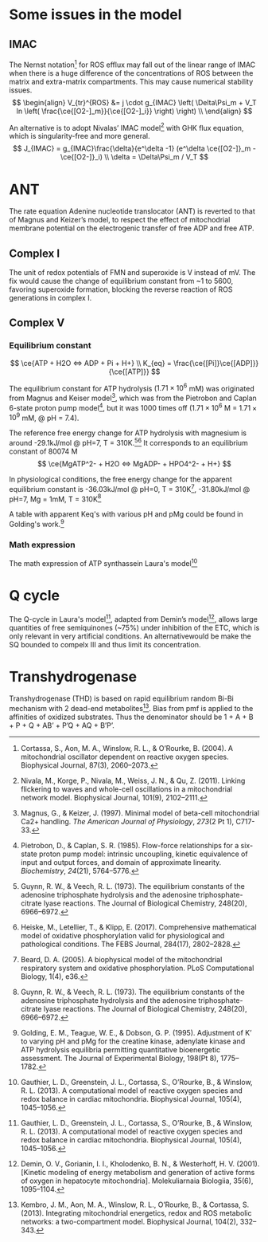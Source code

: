 # Some issues in the model

## IMAC

The Nernst notation[^Cortassa2004] for ROS efflux may fall out of the linear range of IMAC when there is a huge difference of the concentrations of ROS between the matrix  and extra-matrix compartments. This may cause  numerical stability issues.
$$
\begin{align}
V_{tr}^{ROS} &= j \cdot g_{IMAC} \left( \Delta\Psi_m + V_T ln \left( \frac{\ce{[O2-]_m}}{\ce{[O2-]_i}} \right) \right) \\
\end{align}
$$

An alternative is to adopt Nivalas’ IMAC model[^Nivala2011] with GHK flux equation, which is singularity-free and more general.
$$
J_{IMAC} = g_{IMAC}\frac{\delta}{e^\delta -1} (e^\delta \ce{[O2-]}_m - \ce{[O2-]}_i) \\
\delta = \Delta\Psi_m / V_T
$$



# ANT

The rate equation Adenine nucleotide translocator (ANT) is reverted to that of Magnus and Keizer’s model, to respect the effect of mitochodrial membrane potential on the electrogenic transfer of free ADP and free ATP.

## Complex I

The unit of redox potentials of FMN and superoxide is V instead of mV. The fix would cause the change of equilibrium constant from ~1 to 5600, favoring superoxide formation, blocking the reverse reaction of ROS generations in complex I.

## Complex V

### Equilibrium constant

$$
\ce{ATP + H2O <=> ADP + Pi + H+} \\
K_{eq} = \frac{\ce{[Pi]}\ce{[ADP]}}{\ce{[ATP]}}
$$



The equilibrium constant for ATP hydrolysis  ($1.71 \times 10^6$ mM)  was originated from Magnus and Keiser model[^Magnus1997], which was from the Pietrobon and Caplan 6-state proton pump model[^Pietrobon1985], but it was 1000 times off ($1.71 \times 10^6$ M = $1.71 \times 10^9$ mM, @ pH = 7.4).

The reference free energy change for ATP hydrolysis with magnesium is around -29.1kJ/mol @ pH=7, T = 310K.[^Guynn1973][^Heiske2017] It corresponds to an equilibrium constant of 80074 M
$$
\ce{MgATP^2- + H2O <=> MgADP- + HPO4^2- + H+}
$$

In physiological conditions, the free energy change for the apparent equilibrium constant is -36.03kJ/mol @  pH=0, T = 310K[^Beard2005], -31.80kJ/mol @ pH=7, Mg = 1mM, T = 310K[^Guynn1973]

A table with apparent Keq's with various pH and pMg could be found in Golding's work.[^Golding1995]


### Math expression

The math expression of ATP synthassein Laura's model[^Gauthier2013A]



# Q cycle

The Q-cycle in Laura's model[^Gauthier2013A], adapted from Demin’s model[^Demin2001], allows large quantities of free semiquinones (~75%) under inhibition of the ETC, which is only relevant in very artificial conditions.  An alternativewould be make the SQ bounded to compelx III and thus limit its concentration.

# Transhydrogenase

Transhydrogenase (THD) is based on rapid equilibrium random Bi-Bi mechanism with 2 dead-end metabolites[^Kembro2013]. Bias from pmf is applied to the affinities of oxidized substrates. Thus the denominator should be 1 + A + B + P + Q + AB’ + P’Q + AQ + B’P’.



[^Pietrobon1985]: Pietrobon, D., & Caplan, S. R. (1985). Flow-force relationships for a six-state proton pump model: intrinsic uncoupling, kinetic equivalence of input and output forces, and domain of approximate linearity. *Biochemistry*, *24*(21), 5764–5776.

[^Magnus1997]: Magnus, G., & Keizer, J. (1997). Minimal model of beta-cell mitochondrial Ca2+ handling. *The American Journal of Physiology*, *273*(2 Pt 1), C717-33.

[^Guynn1973]: Guynn, R. W., & Veech, R. L. (1973). The equilibrium constants of the adenosine triphosphate hydrolysis and the adenosine triphosphate-citrate lyase reactions. The Journal of Biological Chemistry, 248(20), 6966–6972.

[^Heiske2017]: Heiske, M., Letellier, T., & Klipp, E. (2017). Comprehensive mathematical model of oxidative phosphorylation valid for physiological and pathological conditions. The FEBS Journal, 284(17), 2802–2828.

[^Beard2005]: Beard, D. A. (2005). A biophysical model of the mitochondrial respiratory system and oxidative phosphorylation. PLoS Computational Biology, 1(4), e36.

[^Golding1995]: Golding, E. M., Teague, W. E., & Dobson, G. P. (1995). Adjustment of K’ to varying pH and pMg for the creatine kinase, adenylate kinase and ATP hydrolysis equilibria permitting quantitative bioenergetic assessment. The Journal of Experimental Biology, 198(Pt 8), 1775–1782.

[^Demin2001]: Demin, O. V., Gorianin, I. I., Kholodenko, B. N., & Westerhoff, H. V. (2001). [Kinetic modeling of energy metabolism and generation of active forms of oxygen in hepatocyte mitochondria]. Molekuliarnaia Biologiia, 35(6), 1095–1104.

[^Gauthier2013A]: Gauthier, L. D., Greenstein, J. L., Cortassa, S., O’Rourke, B., & Winslow, R. L. (2013). A computational model of reactive oxygen species and redox balance in cardiac mitochondria. Biophysical Journal, 105(4), 1045–1056.

[^Kembro2013]: Kembro, J. M., Aon, M. A., Winslow, R. L., O’Rourke, B., & Cortassa, S. (2013). Integrating mitochondrial energetics, redox and ROS metabolic networks: a two-compartment model. Biophysical Journal, 104(2), 332–343.

[^Cortassa2004]: Cortassa, S., Aon, M. A., Winslow, R. L., & O’Rourke, B. (2004). A mitochondrial oscillator dependent on reactive oxygen species. Biophysical Journal, 87(3), 2060–2073.

[^Nivala2011]: Nivala, M., Korge, P., Nivala, M., Weiss, J. N., & Qu, Z. (2011). Linking flickering to waves and whole-cell oscillations in a mitochondrial network model. Biophysical Journal, 101(9), 2102–2111.